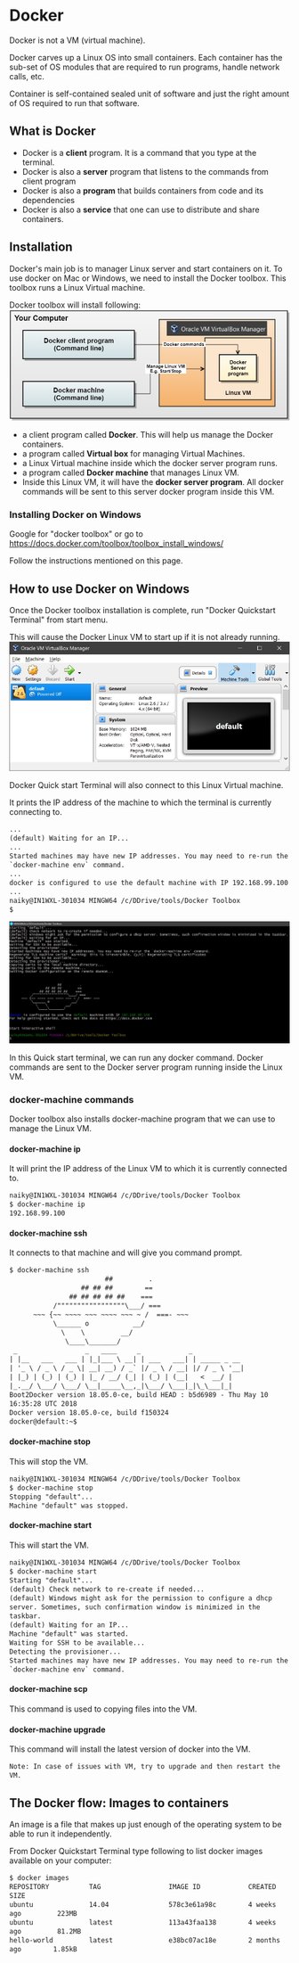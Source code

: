 
# Docker
Docker is not a VM (virtual machine). 

Docker carves up a Linux OS into small containers. Each container has the sub-set of OS modules that are required to run programs, handle network calls, etc.

Container is self-contained sealed unit of software and just the right amount of OS required to run that software.

## What is Docker
 - Docker is a **client** program. It is a command that you type at the terminal.
 - Docker is also a **server** program that listens to the commands from client program
 - Docker is also a **program** that builds containers from code and its dependencies
 - Docker is also a **service** that one can use to distribute and share containers.

## Installation
Docker's main job is to manager Linux server and start containers on it.
To use docker on Mac or Windows, we need to install the Docker toolbox. This toolbox runs a Linux Virtual machine.

Docker toolbox will install following:
![Docker Installation](https://raw.githubusercontent.com/yogeshrnaik/DevOps/master/docker/images/docker-installation.jpg)

 - a client program called **Docker**. This will help us manage the Docker containers. 
 - a program called **Virtual box** for managing Virtual Machines.
 - a Linux Virtual machine inside which the docker server program runs.
 - a program called **Docker machine** that manages Linux VM. 
 - Inside this Linux VM, it will have the **docker server program**. All docker commands will be sent to this server docker program inside this VM. 

### Installing Docker on Windows
Google for "docker toolbox" or go to https://docs.docker.com/toolbox/toolbox_install_windows/
 
Follow the instructions mentioned on this page.

## How to use Docker on Windows
Once the Docker toolbox installation is complete, run "Docker Quickstart Terminal" from start menu.

This will cause the Docker Linux VM to start up if it is not already running.
![Linux VM](https://raw.githubusercontent.com/yogeshrnaik/DevOps/master/docker/images/docker-linux-vm.jpg)

Docker Quick start Terminal will also connect to this Linux Virtual machine. 

It prints the IP address of the machine to which the terminal is currently connecting to.
```
...
(default) Waiting for an IP...
...
Started machines may have new IP addresses. You may need to re-run the `docker-machine env` command.
...
docker is configured to use the default machine with IP 192.168.99.100
...
naiky@IN1WXL-301034 MINGW64 /c/DDrive/tools/Docker Toolbox
$
```
![Docker Quick start Terminal](https://raw.githubusercontent.com/yogeshrnaik/DevOps/master/docker/images/docker-quickstart-terminal.jpg)

In this Quick start terminal, we can run any docker command. Docker commands are sent to the Docker server program running inside the Linux VM.

### docker-machine commands
Docker toolbox also installs docker-machine program that we can use to manage the Linux VM.

#### docker-machine ip 
It will print the IP address of the Linux VM to which it is currently connected to.
```
naiky@IN1WXL-301034 MINGW64 /c/DDrive/tools/Docker Toolbox
$ docker-machine ip
192.168.99.100
```
#### docker-machine ssh 
It connects to that machine and will give you command  prompt.
```
$ docker-machine ssh
                        ##         .
                  ## ## ##        ==
               ## ## ## ## ##    ===
           /"""""""""""""""""\___/ ===
      ~~~ {~~ ~~~~ ~~~ ~~~~ ~~~ ~ /  ===- ~~~
           \______ o           __/
             \    \         __/
              \____\_______/
 _                 _   ____     _            _
| |__   ___   ___ | |_|___ \ __| | ___   ___| | _____ _ __
| '_ \ / _ \ / _ \| __| __) / _` |/ _ \ / __| |/ / _ \ '__|
| |_) | (_) | (_) | |_ / __/ (_| | (_) | (__|   <  __/ |
|_.__/ \___/ \___/ \__|_____\__,_|\___/ \___|_|\_\___|_|
Boot2Docker version 18.05.0-ce, build HEAD : b5d6989 - Thu May 10 16:35:28 UTC 2018
Docker version 18.05.0-ce, build f150324
docker@default:~$
```

#### docker-machine stop
This will stop the VM.
```
naiky@IN1WXL-301034 MINGW64 /c/DDrive/tools/Docker Toolbox
$ docker-machine stop
Stopping "default"...
Machine "default" was stopped.
```
#### docker-machine start
This will start the VM.
```
naiky@IN1WXL-301034 MINGW64 /c/DDrive/tools/Docker Toolbox
$ docker-machine start
Starting "default"...
(default) Check network to re-create if needed...
(default) Windows might ask for the permission to configure a dhcp server. Sometimes, such confirmation window is minimized in the taskbar.
(default) Waiting for an IP...
Machine "default" was started.
Waiting for SSH to be available...
Detecting the provisioner...
Started machines may have new IP addresses. You may need to re-run the `docker-machine env` command.
```
#### docker-machine scp
This command is used to copying files into the VM.

#### docker-machine upgrade
This command will install the latest version of docker into the VM.

	Note: In case of issues with VM, try to upgrade and then restart the VM.

## The Docker flow: Images to containers
An image is a file that makes up just enough of the operating system to be able to run it independently.

From Docker Quickstart Terminal type following to list docker images available on your computer:

```
$ docker images
REPOSITORY          TAG                 IMAGE ID            CREATED            SIZE
ubuntu              14.04               578c3e61a98c        4 weeks ago         223MB
ubuntu              latest              113a43faa138        4 weeks ago         81.2MB
hello-world         latest              e38bc07ac18e        2 months ago        1.85kB
```
